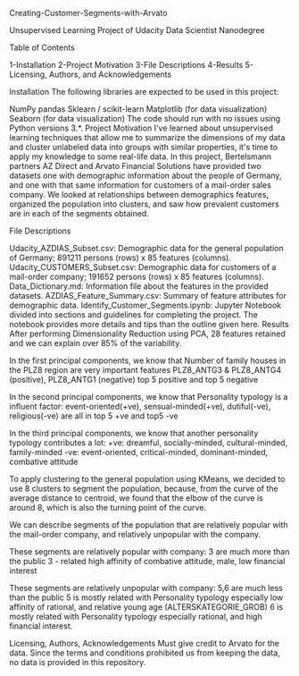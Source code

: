 Creating-Customer-Segments-with-Arvato

Unsupervised Learning Project of Udacity Data Scientist Nanodegree

Table of Contents

1-Installation
2-Project Motivation
3-File Descriptions
4-Results
5-Licensing, Authors, and Acknowledgements

Installation
The following libraries are expected to be used in this project:

NumPy
pandas
Sklearn / scikit-learn
Matplotlib (for data visualization)
Seaborn (for data visualization) The code should run with no issues using Python versions 3.*.
Project Motivation
I've learned about unsupervised learning techniques that allow me to summarize the dimensions of my data and cluster unlabeled data into groups with similar properties, it's time to apply my knowledge to some real-life data. In this project, Bertelsmann partners AZ Direct and Arvato Financial Solutions have provided two datasets one with demographic information about the people of Germany, and one with that same information for customers of a mail-order sales company. We looked at relationships between demographics features, organized the population into clusters, and saw how prevalent customers are in each of the segments obtained.

File Descriptions

Udacity_AZDIAS_Subset.csv: Demographic data for the general population of Germany; 891211 persons (rows) x 85 features (columns).
Udacity_CUSTOMERS_Subset.csv: Demographic data for customers of a mail-order company; 191652 persons (rows) x 85 features (columns).
Data_Dictionary.md: Information file about the features in the provided datasets.
AZDIAS_Feature_Summary.csv: Summary of feature attributes for demographic data.
Identify_Customer_Segments.ipynb: Jupyter Notebook divided into sections and guidelines for completing the project. The notebook provides more details and tips than the outline given here.
Results
After performing Dimensionality Reduction using PCA, 28 features retained and we can explain over 85% of the variability.

In the first principal components, we know that Number of family houses in the PLZ8 region are very important features PLZ8_ANTG3 & PLZ8_ANTG4 (positive), PLZ8_ANTG1 (negative) top 5 positive and top 5 negative

In the second principal components, we know that Personality typology is a influent factor: event-oriented(+ve), sensual-minded(+ve), dutiful(-ve), religious(-ve) are all in top 5 +ve and top5 -ve

In the third principal components, we know that another personality typology contributes a lot: +ve: dreamful, socially-minded, cultural-minded, family-minded -ve: event-oriented, critical-minded, dominant-minded, combative attitude

To apply clustering to the general population using KMeans, we decided to use 8 clusters to segment the population, because, from the curve of the average distance to centroid, we found that the elbow of the curve is around 8, which is also the turning point of the curve.

We can describe segments of the population that are relatively popular with the mail-order company, and relatively unpopular with the company.

These segments are relatively popular with company: 3 are much more than the public 3 - related high affinity of combative attitude, male, low financial interest

These segments are relatively unpopular with company: 5,6 are much less than the public 5 is mostly related with Personality typology especially low affinity of rational, and relative young age (ALTERSKATEGORIE_GROB) 6 is mostly related with Personality typology especially rational, and high financial interest.

Licensing, Authors, Acknowledgements
Must give credit to Arvato for the data. Since the terms and conditions prohibited us from keeping the data, no data is provided in this repository.
